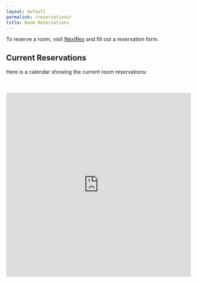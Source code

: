 ```yaml
---
layout: default
permalink: /reservations/
title: Room Reservations
---
```


To reserve a room, visit [NextRes](http://res.nextie.us/roomreservations)
and fill out a reservation form.

## Current Reservations
Here is a calendar showing the current room reservations:
<iframe src="https://www.google.com/calendar/embed?showTitle=0&showPrint=0&showTabs=0&showCalendars=0&height=400&wkst=1&bgcolor=%23ffffff&src=87a94e6q5l0nb6bfphe3192uv8%40group.calendar.google.com&color=%232952A3&ctz=America%2FNew_York" style="padding-top:35px;border: 0" width="100%" height="500" frameborder="0" scrolling="no"></iframe>
